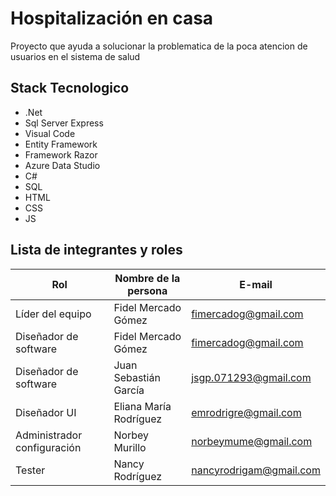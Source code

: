 # Hospitalización en casa

Proyecto que ayuda a solucionar la problematica de la poca atencion de usuarios en el sistema de salud

## Stack Tecnologico

- .Net
- Sql Server Express
- Visual Code
- Entity Framework
- Framework Razor
- Azure Data Studio
- C#
- SQL
- HTML
- CSS
- JS

## Lista de integrantes y roles

| Rol                         | Nombre de la persona   | E-mail                  |
| --------------------------- | ---------------------- | ----------------------- |
| Líder del equipo            | Fidel Mercado Gómez    | fimercadog@gmail.com    |
| Diseñador de software       | Fidel Mercado Gómez    | fimercadog@gmail.com    |
| Diseñador de software       | Juan Sebastián García  | jsgp.071293@gmail.com   |
| Diseñador UI                | Eliana María Rodríguez | emrodrigre@gmail.com    |
| Administrador configuración | Norbey Murillo         | norbeymume@gmail.com    |
| Tester                      | Nancy Rodríguez        | nancyrodrigam@gmail.com |
